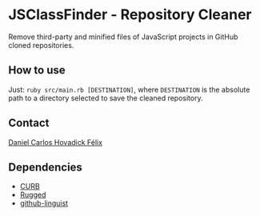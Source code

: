 # JSClassFinder - Repository Cleaner

Remove third-party and minified files of JavaScript projects in GitHub cloned repositories.

## How to use

Just: `ruby src/main.rb [DESTINATION]`, where `DESTINATION` is the absolute path to a directory
selected to save the cleaned repository.

## Contact

[Daniel Carlos Hovadick Félix](mailto://dfelix@dcc.ufmg.br)

## Dependencies

* [CURB](https://rubygems.org/gems/curb/versions/0.8.8)
* [Rugged](https://rubygems.org/gems/rugged)
* [github-linguist](https://rubygems.org/gems/github-linguist)